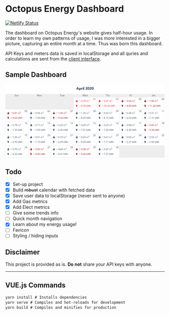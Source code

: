 # Octopus Energy Dashboard
[![Netlify Status](https://api.netlify.com/api/v1/badges/adebf5ed-d67f-4113-8fd8-338d58ac996b/deploy-status)](https://app.netlify.com/sites/octopus-energy/deploys)

The dashboard on Octopus Energy's website gives half-hour usage. In order to learn my own patterns of usage, I was more interested in a bigger picture, capturing an entire month at a time. Thus was born this dashboard.

API Keys and meters data is saved in localStorage and all quries and calculations are sent from the [client interface](https://octopus-energy.netlify.app/).

## Sample Dashboard

![Dashboard example](./public/example.png)

## Todo

- [X] Set-up project
- [X] Build ~~robust~~ calendar with fetched data
- [X] Save user data to localStorage (never sent to anyone)
- [X] Add Gas metrics
- [X] Add Elect metrics
- [ ] Give some trends info
- [ ] Quick month navigation
- [X] Learn about my energy usage!
- [ ] Favicon
- [ ] Styling / hiding inputs

## Disclaimer

This project is provided as is. **Do not** share your API keys with anyone.

---

## VUE.js Commands
```
yarn install # Installs dependencies
yarn serve # Compiles and hot-reloads for development
yarn build # Compiles and minifies for production
```